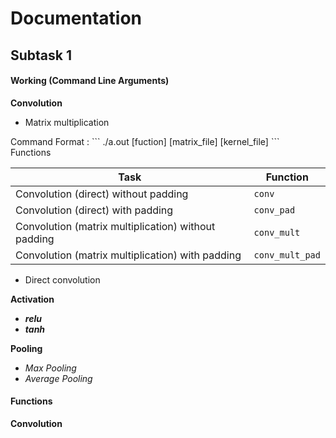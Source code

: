 # Documentation
## Subtask 1

#### Working (Command Line Arguments)

**Convolution**
- Matrix multiplication
<p> Command Format : ``` ./a.out [fuction] [matrix_file] [kernel_file] ```<br>
Functions </p>

Task | Function
------------ | -------------
Convolution (direct) without padding | ```conv```
Convolution (direct) with padding | ```conv_pad```
Convolution (matrix multiplication) without padding | ```conv_mult```
Convolution (matrix multiplication) with padding | ```conv_mult_pad```


- Direct convolution

**Activation**
- ***relu***
- ***tanh***

**Pooling**
- *Max Pooling*
- *Average Pooling*

#### Functions

**Convolution**
